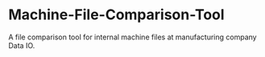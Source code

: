 # Machine-File-Comparison-Tool

A file comparison tool for internal machine files at manufacturing company Data IO.

